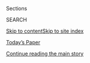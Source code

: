 <div id="app">

<div>

<div class="NYTAppHideMasthead css-zz1s19 e1suatyy0">

<div class="section css-ui9rw0 e1suatyy2">

<div class="css-11hrj97 er09x8g0">

<div class="css-6n7j50">

</div>

<span class="css-1dv1kvn">Sections</span>

<div class="css-10488qs">

<span class="css-1dv1kvn">SEARCH</span>

</div>

[Skip to content](#site-content)[Skip to site index](#site-index)

</div>

<div class="css-10698na e1huz5gh0">

</div>

</div>

<div id="masthead-bar-one" class="section hasLinks css-15hmgas e1csuq9d3">

<div class="css-uqyvli e1csuq9d0">

</div>

<div class="css-1uqjmks e1csuq9d1">

</div>

<div class="css-9e9ivx">

[](https://myaccount.nytimes.com/auth/login?response_type=cookie&client_id=vi)

</div>

<div class="css-1bvtpon e1csuq9d2">

[Today’s Paper](https://www.nytimes.com/section/todayspaper)

</div>

</div>

</div>

</div>

<div data-aria-hidden="false">

<div id="site-content" role="main">

<div id="top-wrapper" class="css-15p45cc eaca97t0" type="top">

<div id="top-slug" class="css-19x0jxb eaca97t1" hidden="">

Advertisement

</div>

[Continue reading the main story](#after-top)

<div class="ad top-wrapper" style="text-align:center;height:100%;display:block;min-height:90px">

<div id="top" class="place-ad" data-position="top" data-size-key="top">

</div>

</div>

<div id="after-top">

</div>

</div>

<div id="collection-disability" class="section css-15h4p1b e9abtgs0">

<div class="css-1j21atc e1svk9qx1">

<div class="css-fmiefx e1svk9qx2">

<div class="css-1hk7r2m eu54l5x0">

<div id="sponsor-wrapper" class="css-7a1pgi eaca97t0" type="sponsor" hidden="">

<div id="sponsor-slug" class="css-1l4mleb eaca97t1" hidden="">

Supported by

</div>

[Continue reading the main story](#after-sponsor)

<div id="sponsor" class="ad sponsor-wrapper" style="text-align:left;height:100%;display:block">

</div>

<div id="after-sponsor">

</div>

</div>

</div>

### <span class="css-5xm8y ezz4tcd1">[Opinion](/section/opinion)</span>

</div>

<div class="css-nfcc9b e1svk9qx3">

<div class="css-zpl4ow e1svk9qx7">

![avatar](https://static01.nyt.com/images/2016/08/21/opinion/sunday/disabilityicon/disabilityicon-thumbLarge-v3.jpg)

</div>

<div class="css-vl9dhg e1svk9qx5">

<div class="css-1nrhkj6 e1svk9qx6">

# Disability

<div class="follow-button-placeholder" data-collection-id="">

</div>

</div>

## <span>Essays, art and opinion exploring the lives of people living with disabilities.</span>

</div>

</div>

## <span>Essays, art and opinion exploring the lives of people living with disabilities.</span>

</div>

<div class="css-1rclpnj ekkqrpp0">

</div>

<div class="css-185go5a e1o5byef0">

<div class="css-15cbhtu">

  - [Latest](#stream-panel)
  - <span class="css-6n7j50">Search</span>
    <div class="control">
    <div class="label-container css-1dv1kvn">
    Search
    </div>
    <div class="css-wm4t3d">
    **<span id="clear-search-input" class="css-1dv1kvn">Clear this text
    input</span>
    </div>
    </div>
    <span class="css-1iovbfw"></span>

<div id="stream-panel" class="section css-8msx5b e1jz0cab1">

<div class="css-13mho3u">

1.  
    
    <div class="css-1cp3ece">
    
    <div class="css-1l4spti">
    
    [](/2020/07/26/opinion/Americans-with-disabilities-act.html)
    
    <div class="css-79elbk">
    
    ![](https://static01.nyt.com/images/2020/07/26/opinion/26disability1/merlin_174912816_ebfa6d9c-7196-46ba-85fb-8b63cdde0f0b-thumbWide.jpg?quality=75&auto=webp&disable=upscale)
    
    </div>
    
    ## We’re 20 Percent of America, and We’re Still Invisible
    
    Disabled Americans are asking for true inclusion.
    
    <div class="css-1nqbnmb ea5icrr0">
    
    By <span class="css-1n7hynb">Judith Heumann <span>and</span> John
    Wodatch</span>
    
    </div>
    
    </div>
    
    <div class="css-1lc2l26 e1xfvim33">
    
    </div>
    
    </div>

2.  
    
    <div class="css-1cp3ece">
    
    <div class="css-1l4spti">
    
    [](/2020/07/25/opinion/a-safety-net-thats-a-kafkaesque-mess.html)
    
    <div class="css-79elbk">
    
    ![](https://static01.nyt.com/images/2020/07/25/opinion/25disability-social-security/25disability-social-security-thumbWide.jpg?quality=75&auto=webp&disable=upscale)
    
    </div>
    
    ## A ‘Safety Net’ That’s a Kafkaesque Mess
    
    The Supplemental Security Income program, on which millions of
    disabled Americans depend, is daunting by design.
    
    <div class="css-1nqbnmb ea5icrr0">
    
    By <span class="css-1n7hynb">Ari Ne’eman</span>
    
    </div>
    
    </div>
    
    <div class="css-1lc2l26 e1xfvim33">
    
    </div>
    
    </div>

3.  
    
    <div class="css-1cp3ece">
    
    <div class="css-1l4spti">
    
    [](/2020/07/10/opinion/sunday/ms-disability-food-eating.html)
    
    <div class="css-79elbk">
    
    ![](https://static01.nyt.com/images/2020/07/12/opinion/sunday/11disability/11disability-thumbWide.jpg?quality=75&auto=webp&disable=upscale)
    
    </div>
    
    ## I Have M.S. This Is What It’s Like to Be Fed by Other People.
    
    I will never stop lusting for a good bite.
    
    <div class="css-1nqbnmb ea5icrr0">
    
    By <span class="css-1n7hynb">Elizabeth Jameson</span>
    
    </div>
    
    </div>
    
    <div class="css-1lc2l26 e1xfvim33">
    
    </div>
    
    </div>

4.  
    
    <div class="css-1cp3ece">
    
    <div class="css-1l4spti">
    
    [](/2020/04/06/opinion/coronavirus-hydroxychloroquine-lupus.html)
    
    <div class="css-79elbk">
    
    ![](https://static01.nyt.com/images/2020/04/03/opinion/03disability-torres/03disability-torres-thumbWide.jpg?quality=75&auto=webp&disable=upscale)
    
    </div>
    
    ## Trump Keeps Putting the Lives of Lupus Patients at Risk
    
    We now have to deal with a shortage of hydroxychloroquine, the drug
    that has been keeping me alive for more than two decades.
    
    <div class="css-1nqbnmb ea5icrr0">
    
    By <span class="css-1n7hynb">Olga Lucia Torres</span>
    
    </div>
    
    </div>
    
    <div class="css-1lc2l26 e1xfvim33">
    
    </div>
    
    </div>

5.  
    
    <div class="css-1cp3ece">
    
    <div class="css-1l4spti">
    
    [](/2020/03/23/opinion/coronavirus-ventilators-triage-disability.html)
    
    <div class="css-79elbk">
    
    ![](https://static01.nyt.com/images/2020/03/23/opinion/23disability-neeman/23disability-neeman-thumbWide.jpg?quality=75&auto=webp&disable=upscale)
    
    </div>
    
    ## ‘I Will Not Apologize for My Needs’
    
    Even in a crisis, doctors should not abandon the principle of
    nondiscrimination.
    
    <div class="css-1nqbnmb ea5icrr0">
    
    By <span class="css-1n7hynb">Ari Ne’eman</span>
    
    </div>
    
    </div>
    
    <div class="css-1lc2l26 e1xfvim33">
    
    </div>
    
    </div>

6.  
    
    <div class="css-1cp3ece">
    
    <div class="css-1l4spti">
    
    [](/2020/03/19/opinion/coronavirus-disabled-health-care.html)
    
    <div class="css-79elbk">
    
    ![](https://static01.nyt.com/images/2020/03/19/opinion/19disability-kukla/19disability-kukla-thumbWide.jpg?quality=75&auto=webp&disable=upscale)
    
    </div>
    
    ## My Life Is More ‘Disposable’ During This Pandemic
    
    The ableism and ageism being unleashed is its own sort of
    pestilence.
    
    <div class="css-1nqbnmb ea5icrr0">
    
    By <span class="css-1n7hynb">Elliot Kukla</span>
    
    </div>
    
    </div>
    
    <div class="css-1lc2l26 e1xfvim33">
    
    </div>
    
    </div>

7.  
    
    <div class="css-1cp3ece">
    
    <div class="css-1l4spti">
    
    [](/2020/03/10/opinion/coronavirus-disability-fear.html)
    
    <div class="css-79elbk">
    
    ![](https://static01.nyt.com/images/2020/03/10/opinion/10disability-ciesemir/10disability-ciesemir-thumbWide.jpg?quality=75&auto=webp&disable=upscale)
    
    </div>
    
    ## Afraid of Coronavirus? I Know What That Fear Is Like
    
    I live with chronic illness. Here is my advice for keeping calm in a
    health crisis.
    
    <div class="css-1nqbnmb ea5icrr0">
    
    By <span class="css-1n7hynb">Kendall Ciesemier</span>
    
    </div>
    
    </div>
    
    <div class="css-1lc2l26 e1xfvim33">
    
    </div>
    
    </div>

8.  
    
    <div class="css-1cp3ece">
    
    <div class="css-1l4spti">
    
    [](/2020/02/21/opinion/sunday/bipolar-disorder-psychosis.html)
    
    <div class="css-79elbk">
    
    ![](https://static01.nyt.com/images/2020/02/23/opinion/23disability-psychosis/23disability-psychosis-thumbWide.jpg?quality=75&auto=webp&disable=upscale)
    
    </div>
    
    ## Even When I’m Psychotic, I’m Still Me
    
    When my bipolar disorder caused a break with reality, most everyone
    in my life disappeared.
    
    <div class="css-1nqbnmb ea5icrr0">
    
    By <span class="css-1n7hynb">Susanne Antonetta</span>
    
    </div>
    
    </div>
    
    <div class="css-1lc2l26 e1xfvim33">
    
    </div>
    
    </div>

9.  
    
    <div class="css-1cp3ece">
    
    <div class="css-1l4spti">
    
    [](/2020/02/03/opinion/national-anthem-sign-language.html)
    
    <div class="css-79elbk">
    
    ![](https://static01.nyt.com/images/2020/02/03/opinion/03disNew/03disNew-thumbWide.jpg?quality=75&auto=webp&disable=upscale)
    
    </div>
    
    ## I Performed at the Super Bowl. You Might Have Missed Me.
    
    It was an act of both patriotism and protest. And it brought both
    joy and frustration.
    
    <div class="css-1nqbnmb ea5icrr0">
    
    By <span class="css-1n7hynb">Christine Sun Kim</span>
    
    </div>
    
    </div>
    
    <div class="css-1lc2l26 e1xfvim33">
    
    </div>
    
    </div>

10. 
    
    <div class="css-1cp3ece">
    
    <div class="css-1l4spti">
    
    [](/2020/01/08/opinion/disability-nazi-eugenics.html)
    
    <div class="css-79elbk">
    
    ![](https://static01.nyt.com/images/2020/01/06/opinion/06disability-t4-1/06disability-t4-1-thumbWide.jpg?quality=75&auto=webp&disable=upscale)
    
    </div>
    
    ## Before the ‘Final Solution’ There Was a ‘Test Killing’
    
    Too few know the history of the Nazi methodical mass murder of
    disabled people. That is why I write.
    
    <div class="css-1nqbnmb ea5icrr0">
    
    By <span class="css-1n7hynb">Kenny Fries</span>
    
    </div>
    
    </div>
    
    <div class="css-1lc2l26 e1xfvim33">
    
    </div>
    
    </div>

<div class="css-13mho3u">

<div class="css-1t62hi8">

<div class="css-1stvaey">

Show More

<div>

<div style="border:0;clip:rect(0 0 0 0);height:1px;margin:-1px;overflow:hidden;white-space:nowrap;padding:0;width:1px;position:absolute" role="log" data-aria-live="assertive">

</div>

<div style="border:0;clip:rect(0 0 0 0);height:1px;margin:-1px;overflow:hidden;white-space:nowrap;padding:0;width:1px;position:absolute" role="log" data-aria-live="assertive">

</div>

<div style="border:0;clip:rect(0 0 0 0);height:1px;margin:-1px;overflow:hidden;white-space:nowrap;padding:0;width:1px;position:absolute" role="log" data-aria-live="polite">

</div>

<div style="border:0;clip:rect(0 0 0 0);height:1px;margin:-1px;overflow:hidden;white-space:nowrap;padding:0;width:1px;position:absolute" role="log" data-aria-live="polite">

</div>

</div>

</div>

</div>

</div>

</div>

<div class="css-g6hk37 supplemental">

<div id="mid1-wrapper" class="css-10wkyv7 eaca97t0" type="lede">

<div id="mid1-slug" class="css-1tag3rd eaca97t1">

Advertisement

</div>

[Continue reading the main story](#after-mid1)

<div id="mid1" class="ad mid1-wrapper" style="text-align:center;height:100%;display:block;min-height:250px">

</div>

<div id="after-mid1">

</div>

</div>

<div id="mktg-wrapper" class="css-oxle51 eaca97t0" type="mktg">

<div id="mktg-slug" class="css-1tag3rd eaca97t1">

Advertisement

</div>

[Continue reading the main story](#after-mktg)

<div id="mktg" class="ad mktg-wrapper" style="text-align:center;height:100%;display:block">

</div>

<div id="after-mktg">

</div>

</div>

</div>

</div>

</div>

</div>

</div>

</div>

## Site Index

<div>

</div>

## Site Information Navigation

  - [© <span>2020</span> <span>The New York Times
    Company</span>](https://help.nytimes.com/hc/en-us/articles/115014792127-Copyright-notice)

<!-- end list -->

  - [NYTCo](https://www.nytco.com/)
  - [Contact
    Us](https://help.nytimes.com/hc/en-us/articles/115015385887-Contact-Us)
  - [Work with us](https://www.nytco.com/careers/)
  - [Advertise](https://nytmediakit.com/)
  - [T Brand Studio](http://www.tbrandstudio.com/)
  - [Your Ad
    Choices](https://www.nytimes.com/privacy/cookie-policy#how-do-i-manage-trackers)
  - [Privacy](https://www.nytimes.com/privacy)
  - [Terms of
    Service](https://help.nytimes.com/hc/en-us/articles/115014893428-Terms-of-service)
  - [Terms of
    Sale](https://help.nytimes.com/hc/en-us/articles/115014893968-Terms-of-sale)
  - [Site Map](https://spiderbites.nytimes.com)
  - [Help](https://help.nytimes.com/hc/en-us)
  - [Subscriptions](https://www.nytimes.com/subscription?campaignId=37WXW)

</div>

</div>
